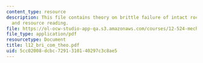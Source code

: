 ```yaml
---
content_type: resource
description: This file contains theory on brittle failure of intact rock with assigned
  and resource reading.
file: https://ol-ocw-studio-app-qa.s3.amazonaws.com/courses/12-524-mechanical-properties-of-rocks-fall-2005/5cc02008dcbc7291310140297c3c8ae5_l12_bri_com_theo.pdf
file_type: application/pdf
resourcetype: Document
title: l12_bri_com_theo.pdf
uid: 5cc02008-dcbc-7291-3101-40297c3c8ae5
---
```

